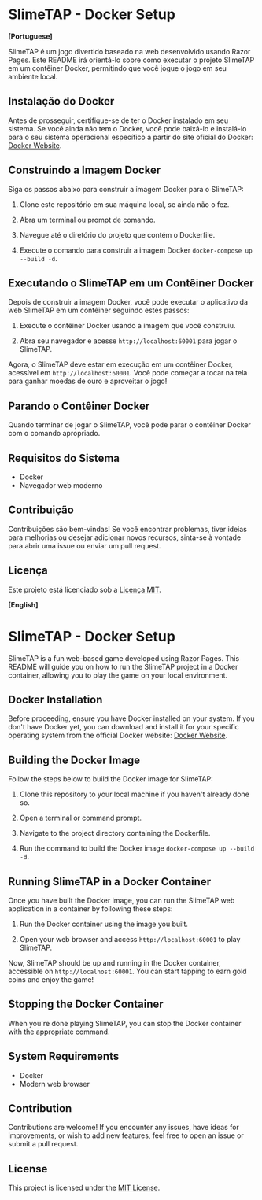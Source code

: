 # SlimeTAP - Docker Setup

**[Portuguese]**

SlimeTAP é um jogo divertido baseado na web desenvolvido usando Razor Pages. Este README irá orientá-lo sobre como executar o projeto SlimeTAP em um contêiner Docker, permitindo que você jogue o jogo em seu ambiente local.

## Instalação do Docker

Antes de prosseguir, certifique-se de ter o Docker instalado em seu sistema. Se você ainda não tem o Docker, você pode baixá-lo e instalá-lo para o seu sistema operacional específico a partir do site oficial do Docker: [Docker Website](https://www.docker.com/get-started).

## Construindo a Imagem Docker

Siga os passos abaixo para construir a imagem Docker para o SlimeTAP:

1. Clone este repositório em sua máquina local, se ainda não o fez.

2. Abra um terminal ou prompt de comando.

3. Navegue até o diretório do projeto que contém o Dockerfile.

4. Execute o comando para construir a imagem Docker `docker-compose up --build -d`.

## Executando o SlimeTAP em um Contêiner Docker

Depois de construir a imagem Docker, você pode executar o aplicativo da web SlimeTAP em um contêiner seguindo estes passos:

1. Execute o contêiner Docker usando a imagem que você construiu.

2. Abra seu navegador e acesse `http://localhost:60001` para jogar o SlimeTAP.

Agora, o SlimeTAP deve estar em execução em um contêiner Docker, acessível em `http://localhost:60001`. Você pode começar a tocar na tela para ganhar moedas de ouro e aproveitar o jogo!

## Parando o Contêiner Docker

Quando terminar de jogar o SlimeTAP, você pode parar o contêiner Docker com o comando apropriado.

## Requisitos do Sistema

- Docker
- Navegador web moderno

## Contribuição

Contribuições são bem-vindas! Se você encontrar problemas, tiver ideias para melhorias ou desejar adicionar novos recursos, sinta-se à vontade para abrir uma issue ou enviar um pull request.

## Licença

Este projeto está licenciado sob a [Licença MIT](https://opensource.org/licenses/MIT).




**[English]**

# SlimeTAP - Docker Setup

SlimeTAP is a fun web-based game developed using Razor Pages. This README will guide you on how to run the SlimeTAP project in a Docker container, allowing you to play the game on your local environment.

## Docker Installation

Before proceeding, ensure you have Docker installed on your system. If you don't have Docker yet, you can download and install it for your specific operating system from the official Docker website: [Docker Website](https://www.docker.com/get-started).

## Building the Docker Image

Follow the steps below to build the Docker image for SlimeTAP:

1. Clone this repository to your local machine if you haven't already done so.

2. Open a terminal or command prompt.

3. Navigate to the project directory containing the Dockerfile.

4. Run the command to build the Docker image `docker-compose up --build -d`.

## Running SlimeTAP in a Docker Container

Once you have built the Docker image, you can run the SlimeTAP web application in a container by following these steps:

1. Run the Docker container using the image you built.

2. Open your web browser and access `http://localhost:60001` to play SlimeTAP.

Now, SlimeTAP should be up and running in the Docker container, accessible on `http://localhost:60001`. You can start tapping to earn gold coins and enjoy the game!

## Stopping the Docker Container

When you're done playing SlimeTAP, you can stop the Docker container with the appropriate command.

## System Requirements

- Docker
- Modern web browser

## Contribution

Contributions are welcome! If you encounter any issues, have ideas for improvements, or wish to add new features, feel free to open an issue or submit a pull request.

## License

This project is licensed under the [MIT License](https://opensource.org/licenses/MIT).
